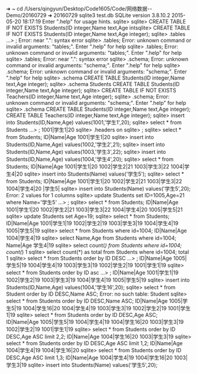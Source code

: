 ➜  ~  cd /Users/qingyun/Desktop/Code1605/Code/网络数据--Demo/20160729 
➜  20160729  sqlite3 test.db
SQLite version 3.8.10.2 2015-05-20 18:17:19
Enter ".help" for usage hints.
sqlite> sqlite> CREATE TABLE IF NOT EXISTS Students(ID integer,Name text,Age intsqlite> CREATE TABLE IF NOT EXISTS Students(ID integer,Name text,Age integer);
sqlite>  .tables
   ...> ;
Error: near ".": syntax error
sqlite> .tables;
Error: unknown command or invalid arguments:  "tables;". Enter ".help" for help
sqlite> .tables;
Error: unknown command or invalid arguments:  "tables;". Enter ".help" for help
sqlite>  .tables;
Error: near ".": syntax error
sqlite> .schema;
Error: unknown command or invalid arguments:  "schema;". Enter ".help" for help
sqlite> .schema;
Error: unknown command or invalid arguments:  "schema;". Enter ".help" for help
sqlite> .schema
CREATE TABLE Students(ID integer,Name text,Age integer);
sqlite> .schema Students
CREATE TABLE Students(ID integer,Name text,Age integer);
sqlite> CREATE TABLE IF NOT EXISTS Teachers(ID integer,Name text,Age integer);
sqlite> .schema;
Error: unknown command or invalid arguments:  "schema;". Enter ".help" for help
sqlite> .schema
CREATE TABLE Students(ID integer,Name text,Age integer);
CREATE TABLE Teachers(ID integer,Name text,Age integer);
sqlite> insert into Students(ID,Name,Age) values(1001,'学生1',20);
sqlite> select * from Students
   ...> ;
1001|学生1|20
sqlite> .headers on
sqlite> ;
sqlite> select * from Students;
ID|Name|Age
1001|学生1|20
sqlite> insert into Students(ID,Name,Age) values(1002,'学生2',21);
sqlite> insert into Students(ID,Name,Age) values(1003,'学生3',22);
sqlite> insert into Students(ID,Name,Age) values(1004,'学生4',20);
sqlite> select * from Students;
ID|Name|Age
1001|学生1|20
1002|学生2|21
1003|学生3|22
1004|学生4|20
sqlite> insert into Students(Name) values('学生5');
sqlite> select * from Students;
ID|Name|Age
1001|学生1|20
1002|学生2|21
1003|学生3|22
1004|学生4|20
|学生5|
sqlite> insert into Students(Name) values('学生5',20);
Error: 2 values for 1 columns
sqlite> update Students set ID=1005,Age=21 where Name='学生5'
   ...> ;
sqlite> select * from Students;
ID|Name|Age
1001|学生1|20
1002|学生2|21
1003|学生3|22
1004|学生4|20
1005|学生5|21
sqlite> update Students set Age=19;
sqlite> select * from Students;
ID|Name|Age
1001|学生1|19
1002|学生2|19
1003|学生3|19
1004|学生4|19
1005|学生5|19
sqlite> select * from Students where id=1004;
ID|Name|Age
1004|学生4|19
sqlite> select Name,Age from Students where id=1004;
Name|Age
学生4|19
sqlite> select count(*) from Students where id=1004;
count(*)
1
sqlite> select count(*) as total from Students where id=1004;
total
1
sqlite> select * from Students order by ID DESC
   ...> ;
ID|Name|Age
1005|学生5|19
1004|学生4|19
1003|学生3|19
1002|学生2|19
1001|学生1|19
sqlite> select * from Students order by ID asc
   ...> ;
ID|Name|Age
1001|学生1|19
1002|学生2|19
1003|学生3|19
1004|学生4|19
1005|学生5|19
sqlite> insert into Students(ID,Name,Age) values(1004,'学生16',20);
sqlite> select * from Student order by ID DESC,Name ASC;
Error: no such table: Student
sqlite> select * from Students order by ID DESC,Name ASC;
ID|Name|Age
1005|学生5|19
1004|学生16|20
1004|学生4|19
1003|学生3|19
1002|学生2|19
1001|学生1|19
sqlite> select * from Students order by ID DESC,Age ASC;
ID|Name|Age
1005|学生5|19
1004|学生4|19
1004|学生16|20
1003|学生3|19
1002|学生2|19
1001|学生1|19
sqlite> select * from Students order by ID DESC,Age ASC limit 2,2;
ID|Name|Age
1004|学生16|20
1003|学生3|19
sqlite> select * from Students order by ID DESC,Age ASC limit 1,2;
ID|Name|Age
1004|学生4|19
1004|学生16|20
sqlite> select * from Students order by ID DESC,Age ASC limit 1,3;
ID|Name|Age
1004|学生4|19
1004|学生16|20
1003|学生3|19
sqlite> insert into Students(Name) values('学生5',20);